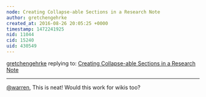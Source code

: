 ```yaml
---
node: Creating Collapse-able Sections in a Research Note
author: gretchengehrke
created_at: 2016-08-26 20:05:25 +0000
timestamp: 1472241925
nid: 11044
cid: 15240
uid: 430549
---
```




[gretchengehrke](../profile/gretchengehrke) replying to: [Creating Collapse-able Sections in a Research Note](../notes/walkerjeffd/08-13-2014/creating-collapse-able-sections-in-a-research-note)

----
[@warren](/profile/warren), This is neat! Would this work for wikis too? 